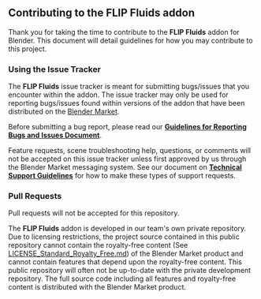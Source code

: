 ## Contributing to the FLIP Fluids addon

Thank you for taking the time to contribute to the **FLIP Fluids** addon for Blender. This document will detail guidelines for how you may contribute to this project.

### Using the Issue Tracker

The **FLIP Fluids** issue tracker is meant for submitting bugs/issues that you encounter within the addon. The issue tracker may only be used for reporting bugs/issues found within versions of the addon that have been distributed on the [Blender Market](https://www.blendermarket.com/products/flipfluids).

Before submitting a bug report, please read our [**Guidelines for Reporting Bugs and Issues Document**](https://github.com/rlguy/Blender-FLIP-Fluids/wiki/Guidelines-for-Reporting-Bugs-and-Issues).

Feature requests, scene troubleshooting help, questions, or comments will not be accepted on this issue tracker unless first approved by us through the Blender Market messaging system. See our document on [**Technical Support Guidelines**](https://github.com/rlguy/Blender-FLIP-Fluids/wiki/Technical-Support-Guidelines) for how to make these types of support requests.

### Pull Requests

Pull requests will not be accepted for this repository. 

The **FLIP Fluids** addon is developed in our team's own private repository. Due to licensing restrictions, the project source contained in this public repository cannot contain the royalty-free content (See [LICENSE_Standard_Royalty_Free.md](LICENSE_Standard_Royalty_Free.md)) of the Blender Market product and cannot contain features that depend upon the royalty-free content. This public repository will often not be up-to-date with the private development repository. The full source code including all features and royalty-free content is distributed with the Blender Market product.
